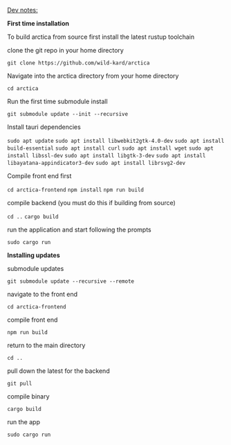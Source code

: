 <template>
    <div class="container" style="margin-top: 3rem;">
      <h2>Arctica. A secure & private Bitcoin cold storage solution</h2>
      <p><b>WARNING: WE ARE CURRENTLY IN ALPHA TESTING, DO NOT USE ARCTICA FOR THE STORAGE OF FUNDS
       <br>this software overwrites external storage media and CDs without much warning, I advise you only run arctica on a dedicated machine, remove any extraneous external storage media, and only insert new/blank USB sticks or SD cards and CDs when prompted.</b> </p>
      <p><b>Minimum Specs</b>: Extensive testing has shown that arctica does not perform well on very low end computers. This is due to the demanding nature of running the Operating System from the usb sticks or sd cards. The absolute bare minimum I have been able to get arctica to work properly on are 6GB of RAM and a dual core AMD Ryzen 3 3200U. However, this made for an extremely frustrating user experience (very slow & buggy) and I highly reccomend overshooting these minimum specs if at all possible. For example, a laptop with 16GB of RAM and a quad core i7-6700HQ @ 2.6GHz runs arctica extremely well. Additionally you need atleast a 1TB internal storage drive for the bitcoin blockchain. I reccomend replacing the laptops internal storage drive with an aftermarket SSD drive to improve the initial sync speed significantly. 
      <p>The computer's internal storage should be flashed with a clean installation of the latest Ubuntu release prior to installing Arctica.</p>
      <p>NOTE: Arctica is currently in Alpha and is not currently reccomended for the storage of funds. This is a spiritual successor to <a href="https://github.com/JWWeatherman/yeticold">Yeti Cold</a>, which is my reccomended Bitcoin storage protocol until Arctica releases a Beta client</p>
      <p>A comprehensive technial design document can be found <a href="https://docs.google.com/document/d/1_RZysHjRNKTzPG_xDWh8-EvLn57AOlBO3d9J-_0bSRQ/edit?usp=sharing">here</a> </p>
        <p> <a href="https://www.figma.com/file/KcE9byRVhSntYcTITn1OvY/Bitcoin-Wallet-UI-Kit-(Arctica)?node-id=3350%3A85090">User Experience Design Documents </a></p>
        <p><a href="https://github.com/wild-kard/arctica-frontend">Front End Repo</a></p>
      <p>Arctica is a Free and Open Source wrapper script that installs bitcoin core and then walks the user through setup of a highly secure & private cold storage solution. The software is designed to make Bitcoin more difficult to lose, steal, or extort than any other asset. This protocol contains both a high security and a medium security area and is designed for storage of amounts in excess of $100,000.</p>
      <ul>
          <li>Arctica is built in Rust on top of <a href="https://github.com/bicoindevkit">BDK</a>. The front end is built with Vue.js and runs as a standalone desktop application through tauri which emulates web view without requiring the use of a browser.</li>
          <li>Arctica requires users do what is needed for safe and secure bitcoin storage even when this requires more time and effort - the first task in the Arctica instructions is to setup trustworthy & dedicated Bitcoin laptops.</li>
          <li>Private keys are never on any device with a channel to an Internet connected device except through SD cards which are loaded into RAM through Linux Live System. Although the use of QR codes would be optimal, bitcoin core does not support offline signing via QR codes and the additional attack surface introduced to support this might outweigh the benefits. The purpose of an "air gap" is to limit the amount of data that can be moved, limit the times data can be moved, and make it easy to verify the data is accurate "out of band" before sending. SD cards are inferior to QR codes in all of these areas, but the risk that a QR code library has a security flaw must be weighed against these advantages. Additionally, we use SD cards to create a seamless OS environment. </li>
          <li>Artica uses both an ecrypted 5 of 7 & 2 of 7 decaying multisig for bitcoin storage. This allows up to 6 keys to be lost without losing bitcoin and requires 5 locations to be compromised by an attacker to lose privacy or funds. This prioritizes recovery redundancy and privacy.</li>
          <li>HD Multisig is used so that you can send funds to 1,000 addresses, but recover all funds using only 5 seed phrases (high security) or 2 seed phrases (medium security), both of which eventually decay down to 1 of 7 (low security) after a predetermined time frame.</li>
          <li>Generic computing hardware is used. Hardware sold specifically for bitcoin storage requires trusting all parties from manufacturing to shipping. Omitting potential for modified Btcoin specific hardware to steal bitcoin. However, support for Hardware wallets for use as a signing device for a number of keys in the 7 key quorom is planned.</li>
          <li>Minimal software beyond bitcoin core. Bitcoin core is far and away the most trustworthy bitcoin software. Unfortunately it does not yet provide a user friendly interface for establishing a multisig address or display and accept private keys in a human writable format. We have intentionally sought to limit dependencies on external software libraries in our design process. Ideally, an Arctica user could recover their funds without our software and only use bitcoin core (if they had a working knowledge of the Bitcoin CLI and BDK/miniscript)</li>
          <li>Open source and easily audited. One of the reasons bitcoin core is trustworthy is that it is the most scrutinized software. This makes it the least likely to contain a critical security flaw that has not been identified and fixed. Arctica will never be as trustworthy, but by minimizing the amount of code and primarily using Rust, the BDK, and console commands the effort required to verify that Arctica is performing as expected is minimized.</li>
          <li>Usable for non-technical users. By following simple instructions users with moderate computer literacy can use Arctica. This is important because trusting someone to help you establish your cold storage solution introduces considerable risk. We want Arctica to be the gold standard for newcomers to bitcoin to establish a secure self custody profile.</li>
          <li>Private keys & descriptors are stored in non-descript and encrypted packages.</li>
          <li>Private. Unlike many popular hardware and software wallets that transmit your IP address (home address) and bitcoin balance to third party servers, Arctica uses a bitcoin core full node. This means nothing is shared beyond what is required to create a bitcoin transaction. Arctica will also use Tor (planned for v2).</li>
          <li>Counterfeit prevention. The only way to be certain that your balance represents genuine bitcoin is to use a bitcoin full node - in fact that is the primary purpose of a bitcoin full node - to verify that the bitcoin balance is correct and full of only genuine bitcoins. Any solution that does not involve a full node requires you trust someone else to tell you if you have real bitcoin.</li>
          <Li>Minimal hardware. You only need access to two relatively cheap computers. Or one moderate computer and one cheap computer. These computers will be dedicated to the purpose of running arctica. If you don't own a laptop you can buy one from a big box store and return it after setup is completed. Once Arctica is set up, it will work on any computer by a user simply inserting an Arctica SD card and rebooting, however the bitcoin blockchain might need to be redownloaded on a new or different computer.</li>
          <li>The prompts are designed to be completed by non technologists with minimal effort.</li>
          <li>Bitcoin private keys (Arctica's SD cards or USB sticks along with CD backups) are stored on encrypted SD cards in multiple geographic locations.</li>
          <li>Software instructions for recovering and spending the bitcoin are included with on every SD card to reduce the likelihood of loss and improve UX.</li>
      </ul>
      <p>Arctica provides the best balance of security, ease of use and privacy when storing significant sums of bitcoin, it has the following disadvantages that might not be expected:</p>
      <ul>
          <li>Time. To complete setup you will need to invest several hours spread over the course of a couple days. This time includes active participation in setting up devices by following on screen prompts, syncing the blockchain, and establishing a series of security protocols.</li>
          <li>Soft Shelf Life. Because Arctica is designed to have a decaying high & medium security storage area, you will find that Arctica's security assurances intentionally degrade over time. This decision has been taken to find a balance between high security assurance and inheritance in the event of a users untimely demise. A user is advised to repeat Arctica setup shortly before or during the 4 year threshold decay.</li>
          <li>Privacy. While using bitcoin core over Tor does provide significant privacy advantages over many cold storage solutions, using multisig is not very common. This means that someone could look at the blockchain and infer that the owner of the coins is probably using our software for cold storage. This will eventually be fixed through changes to bitcoin and it is worth the security and recovery benefit to use multisig and the type of multisig you are using is only exposed to the network when you spend from Arctica (not when you deposit funds).</li>
        </ul>
    </div>
</template>

<u>Dev notes:</u>

<b>First time installation</b>

To build arctica from source first install the latest rustup toolchain

clone the git repo in your home directory

`git clone https://github.com/wild-kard/arctica`

Navigate into the arctica directory from your home directory

`cd arctica`

Run the first time submodule install 

`git submodule update --init --recursive`

Install tauri dependencies

`sudo apt update`
`sudo apt install libwebkit2gtk-4.0-dev`
`sudo apt install build-essential`
`sudo apt install curl`
`sudo apt install wget`
`sudo apt install libssl-dev`
`sudo apt install libgtk-3-dev`
`sudo apt install libayatana-appindicator3-dev`
`sudo apt install librsvg2-dev`

Compile front end first

`cd arctica-frontend`
`npm install`
`npm run build`

compile backend (you must do this if building from source)

`cd ..`
`cargo build`

run the application and start following the prompts

`sudo cargo run`

<b>Installing updates</b>

submodule updates

`git submodule update --recursive --remote`

navigate to the front end

`cd arctica-frontend`

compile front end

`npm run build`

return to the main directory

`cd ..`

pull down the latest for the backend

`git pull`

compile binary 

`cargo build`


run the app

`sudo cargo run`